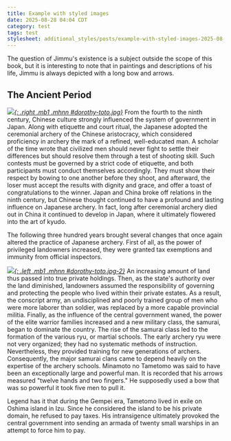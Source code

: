 ```yaml
---
title: Example with styled images
date: 2025-08-28 04:04 CDT
category: test
tags: test
stylesheet: additional_styles/posts/example-with-styled-images-2025-08-28
---
```


The question of Jimmu's existence is a subject outside the scope of this book,
but it is interesting to note that in paintings and descriptions of his life,
Jimmu is always depicted with a long bow and arrows.

## The Ancient Period

[_![](posts/example-with-styled-images-2025-08-28/dorothy-toto.jpg.jpg){: .right .mb1 .mhnn #dorothy-toto.jpg}_](#dorothy-toto.jpg)
From the fourth to the ninth century, Chinese culture strongly influenced the
system of government in Japan. Along with etiquette and court ritual, the
Japanese adopted the ceremonial archery of the Chinese aristocracy, which
considered proficiency in archery the mark of a refined, well-educated man. A
scholar of the time wrote that civilized men should never fight to settle their
differences but should resolve them through a test of shooting skill. Such
contests must be governed by a strict code of etiquette, and both participants
must conduct themselves accordingly. They must show their respect by bowing to
one another before they shoot, and afterward, the loser must accept the results
with dignity and grace, and offer a toast of congratulations to the winner.
Japan and China broke off relations in the ninth century, but Chinese thought
continued to have a profound and lasting influence on Japanese archery. In
fact, long after ceremonial archery died out in China it continued to develop
in Japan, where it ultimately flowered into the art of kyudo.

The following three hundred years brought several changes that once again
altered the practice of Japanese archery. First of all, as the power of
privileged landowners increased, they were granted tax exemptions and immunity
from official inspectors.

[_![](posts/example-with-styled-images-2025-08-28/dorothy-toto.jpg-2.jpg){: .left .mb1 .mhnn #dorothy-toto.jpg-2}_](#dorothy-toto.jpg-2)
An increasing amount of land thus passed into true private holdings. Then, as
the state's authority over the land diminished, landowners assumed the
responsibility of governing and protecting the people who lived within their
private estates. As a result, the conscript army, an undisciplined and poorly
trained group of men who were more laborer than soldier, was replaced by a more
capable provincial militia. Finally, as the influence of the central government
waned, the power of the elite warrior families increased and a new military
class, the samurai, began to dominate the country. The rise of the samurai
class led to the formation of the various ryu, or martial schools. The early
archery ryu were not very organized; they had no systematic methods of
instruction. Nevertheless, they provided training for new generations of
archers. Consequently, the major samurai clans came to depend heavily on the
expertise of the archery schools.  Minamoto no Tametomo was said to have been
an exceptionally large and powerful man. It is recorded that his arrows
measured "twelve hands and two fingers." He supposedly used a bow that was so
powerful it took five men to pull it.

Legend has it that during the Gempei era, Tametomo lived in exile on Oshima
island in Izu. Since he considered the island to be his private domain, he
refused to pay taxes. His intransigence ultimately provoked the central
government into sending an armada of twenty small warships in an attempt to
force him to pay.
